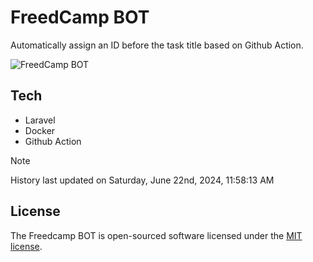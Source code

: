 # FreedCamp BOT

Automatically assign an ID before the task title based on Github Action.

![FreedCamp BOT](https://repository-images.githubusercontent.com/737932867/7d34798b-2680-471c-b089-a78a718d3d6a)

## Tech

- Laravel
- Docker
- Github Action

> [!NOTE]  
> History last updated on Saturday, June 22nd, 2024, 11:58:13 AM

## License

The Freedcamp BOT is open-sourced software licensed under the [MIT license](https://opensource.org/licenses/MIT).
